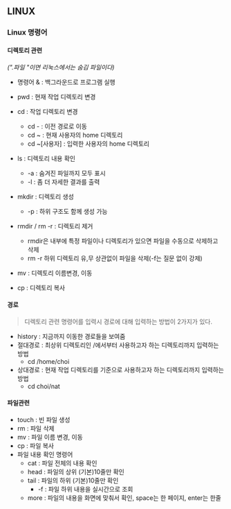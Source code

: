 ## LINUX



### Linux 명령어



#### 디렉토리 관련

*(".파일 "이면 리눅스에서는 숨김 파일이다)*

- 명령어 & : 백그라운드로 프로그램 실행

- pwd : 현재 작업 디렉토리 변경
- cd : 작업 디렉토리 변경
  - cd - : 이전 경로로 이동
  - cd ~ : 현재 사용자의 home 디렉토리
  - cd ~[사용자] : 입력한 사용자의 home 디렉토리
- ls : 디렉토리 내용 확인
  - -a : 숨겨진 파일까지 모두 표시
  - -l : 좀 더 자세한 결과를 출력
- mkdir : 디렉토리 생성
  - -p : 하위 구조도 함께 생성 가능
- rmdir / rm  -r : 디렉토리 제거
  - rmdir은 내부에 특정 파일이나 디렉토리가 있으면 파일을 수동으로 삭제하고 삭제
  - rm -r 하위 디렉토리 유,무 상관없이 파일을 삭제(-f는 질문 없이 강제)
- mv : 디렉토리 이름변경, 이동
- cp : 디렉토리 복사



#### 경로

> 디렉토리 관련 명령어를 입력시 경로에 대해 입력하는 방법이 2가지가 있다.

- history : 지금까지 이동한 경로들을 보여줌
- 절대경로 : 최상위 디렉토리인 /에서부터 사용하고자 하는 디렉토리까지 입력하는 방법
  - cd /home/choi
- 상대경로 : 현재 작업 디렉토리를 기준으로 사용하고자 하는 디렉토리까지 입력하는 방법
  - cd choi/nat



#### 파일관련

- touch : 빈 파일 생성
- rm : 파일 삭제
- mv : 파일 이름 변경, 이동
- cp : 파일 복사
- 파일 내용 확인 명령어
  - cat : 파일 전체의 내용 확인
  - head : 파일의 상위 (기본)10줄만 확인
  - tail : 파일의 하위 (기본)10줄만 확인
    - -f : 파일 하위 내용을 실시간으로 조회
  - more : 파일의 내용을 화면에 맞춰서 확인, space는 한 페이지, enter는 한줄



